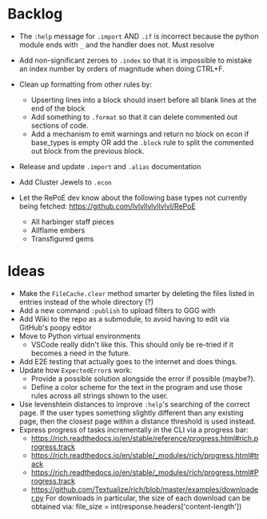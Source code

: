 # Backlog

* The `:help` message for `.import` AND `.if` is incorrect because the python module ends with `_` and the handler does not. Must resolve

* Add non-significant zeroes to `.index` so that it is impossible to mistake an index number by orders of magnitude when doing CTRL+F.

* Clean up formatting from other rules by:
    * Upserting lines into a block should insert before all blank lines at the end of the block
    * Add something to `.format` so that it can delete commented out sections of code.
    * Add a mechanism to emit warnings and return no block on econ if base_types is empty OR add the `.block` rule to split the commented out block from the previous block.

* Release and update `.import` and `.alias` documentation

* Add Cluster Jewels to `.econ`

* Let the RePoE dev know about the following base types not currently being fetched:
    https://github.com/lvlvllvlvllvlvl/RePoE
    - All harbinger staff pieces
    - Allflame embers
    - Transfigured gems

# Ideas
* Make the `FileCache.clear` method smarter by deleting the files listed in entries instead of the whole directory (?)
* Add a new command `:publish` to upload filters to GGG with
* Add Wiki to the repo as a submodule, to avoid having to edit via GitHub's poopy editor
* Move to Python virtual environments
    - VSCode really didn't like this. This should only be re-tried if it becomes a need in the future.
* Add E2E testing that actually goes to the internet and does things.
* Update how `ExpectedError`s work:
    - Provide a possible solution alongside the error if possible (maybe?).
    - Define a color scheme for the text in the program and use those rules across all strings shown to the user.
* Use levenshtein distances to improve `:help`'s searching of the correct page.
    If the user types something slightly different than any existing page, then the closest page within a distance threshold is used instead.
* Express progress of tasks incrementally in the CLI via a progress bar:
    - https://rich.readthedocs.io/en/stable/reference/progress.html#rich.progress.track
    - https://rich.readthedocs.io/en/stable/_modules/rich/progress.html#track
    - https://rich.readthedocs.io/en/stable/_modules/rich/progress.html#Progress.track
    - https://github.com/Textualize/rich/blob/master/examples/downloader.py
    For downloads in particular, the size of each download can be obtained via:
        file_size = int(response.headers['content-length'])